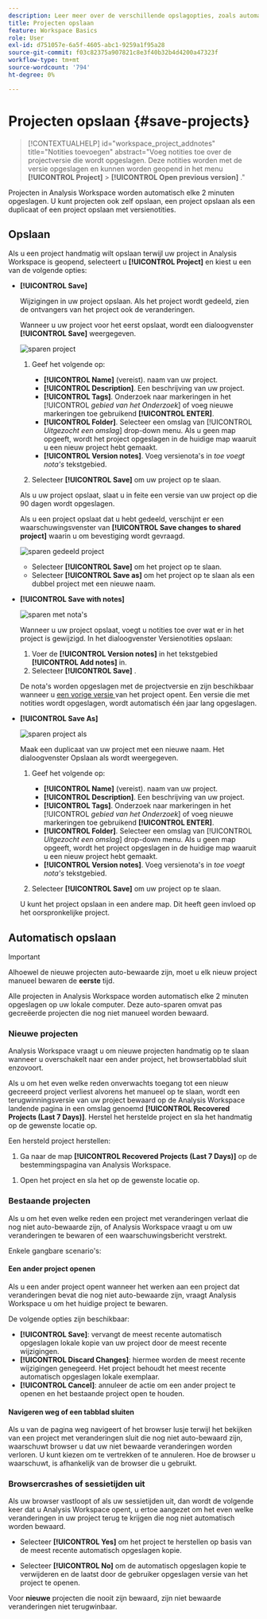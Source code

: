 ```yaml
---
description: Leer meer over de verschillende opslagopties, zoals automatisch opslaan, opslaan als, opslaan als sjabloon en eerdere versies openen.
title: Projecten opslaan
feature: Workspace Basics
role: User
exl-id: d751057e-6a5f-4605-abc1-9259a1f95a28
source-git-commit: f03c82375a907821c8e3f40b32b4d4200a47323f
workflow-type: tm+mt
source-wordcount: '794'
ht-degree: 0%

---
```


# Projecten opslaan {#save-projects}

<!-- markdownlint-disable MD034 -->

>[!CONTEXTUALHELP]
>id="workspace_project_addnotes"
>title="Notities toevoegen"
>abstract="Voeg notities toe over de projectversie die wordt opgeslagen. Deze notities worden met de versie opgeslagen en kunnen worden geopend in het menu **[!UICONTROL Project]** > **[!UICONTROL Open previous version]** ."

<!-- markdownlint-enable MD034 -->


Projecten in Analysis Workspace worden automatisch elke 2 minuten opgeslagen. U kunt projecten ook zelf opslaan, een project opslaan als een duplicaat of een project opslaan met versienotities.

## Opslaan

Als u een project handmatig wilt opslaan terwijl uw project in Analysis Workspace is geopend, selecteert u **[!UICONTROL Project]** en kiest u een van de volgende opties:

* **[!UICONTROL Save]**

  Wijzigingen in uw project opslaan. Als het project wordt gedeeld, zien de ontvangers van het project ook de veranderingen.

  Wanneer u uw project voor het eerst opslaat, wordt een dialoogvenster **[!UICONTROL Save]** weergegeven.

  ![ sparen project ](assets/save-project.png)

   1. Geef het volgende op:

      * **[!UICONTROL Name]** (vereist). naam van uw project.
      * **[!UICONTROL Description]**. Een beschrijving van uw project.
      * **[!UICONTROL Tags]**. Onderzoek naar markeringen in het [!UICONTROL *gebied van het Onderzoek*] of voeg nieuwe markeringen toe gebruikend **[!UICONTROL ENTER]**.
      * **[!UICONTROL Folder]**. Selecteer een omslag van [!UICONTROL *Uitgezocht een omslag*] drop-down menu. Als u geen map opgeeft, wordt het project opgeslagen in de huidige map waaruit u een nieuw project hebt gemaakt.
      * **[!UICONTROL Version notes]**. Voeg versienota&#39;s in *toe voegt nota&#39;s* tekstgebied.

   1. Selecteer **[!UICONTROL Save]** om uw project op te slaan.

  Als u uw project opslaat, slaat u in feite een versie van uw project op die 90 dagen wordt opgeslagen.

  Als u een project opslaat dat u hebt gedeeld, verschijnt er een waarschuwingsvenster van **[!UICONTROL Save changes to shared project]** waarin u om bevestiging wordt gevraagd.

  ![ sparen gedeeld project ](assets/save-project-shared.png)

   * Selecteer **[!UICONTROL Save]** om het project op te slaan.
   * Selecteer **[!UICONTROL Save as]** om het project op te slaan als een dubbel project met een nieuwe naam.


* **[!UICONTROL Save with notes]**

  ![ sparen met nota&#39;s ](assets/save-version-notes.png)

  Wanneer u uw project opslaat, voegt u notities toe over wat er in het project is gewijzigd. In het dialoogvenster Versienotities opslaan:

   1. Voer de **[!UICONTROL Version notes]** in het tekstgebied **[!UICONTROL Add notes]** in.
   1. Selecteer **[!UICONTROL Save]** .

  De nota&#39;s worden opgeslagen met de projectversie en zijn beschikbaar wanneer u [ een vorige versie ](open-projects.md#open-previous-version) van het project opent. Een versie die met notities wordt opgeslagen, wordt automatisch één jaar lang opgeslagen.

* **[!UICONTROL Save As]**

  ![ sparen project als ](assets/save-project-as.png)

  Maak een duplicaat van uw project met een nieuwe naam. Het dialoogvenster Opslaan als wordt weergegeven.

   1. Geef het volgende op:

      * **[!UICONTROL Name]** (vereist). naam van uw project.
      * **[!UICONTROL Description]**. Een beschrijving van uw project.
      * **[!UICONTROL Tags]**. Onderzoek naar markeringen in het [!UICONTROL *gebied van het Onderzoek*] of voeg nieuwe markeringen toe gebruikend **[!UICONTROL ENTER]**.
      * **[!UICONTROL Folder]**. Selecteer een omslag van [!UICONTROL *Uitgezocht een omslag*] drop-down menu. Als u geen map opgeeft, wordt het project opgeslagen in de huidige map waaruit u een nieuw project hebt gemaakt.
      * **[!UICONTROL Version notes]**. Voeg versienota&#39;s in *toe voegt nota&#39;s* tekstgebied.

   1. Selecteer **[!UICONTROL Save]** om uw project op te slaan.

  U kunt het project opslaan in een andere map. Dit heeft geen invloed op het oorspronkelijke project.


<!-- Cannot find this option in CJA 
| **[!UICONTROL Save as template]** | Save your project as a [custom template](https://experienceleague.adobe.com/docs/analytics/analyze/analysis-workspace/build-workspace-project/starter-projects.html) that becomes available to your organization under **[!UICONTROL Project > New]** | 
-->

## Automatisch opslaan


>[!IMPORTANT]
>
>Alhoewel de nieuwe projecten auto-bewaarde zijn, moet u elk nieuw project manueel bewaren de **eerste** tijd.
>

Alle projecten in Analysis Workspace worden automatisch elke 2 minuten opgeslagen op uw lokale computer. Deze auto-sparen omvat pas gecreëerde projecten die nog niet manueel worden bewaard.

### Nieuwe projecten

Analysis Workspace vraagt u om nieuwe projecten handmatig op te slaan wanneer u overschakelt naar een ander project, het browsertabblad sluit enzovoort.

Als u om het even welke reden onverwachts toegang tot een nieuw gecreeerd project verliest alvorens het manueel op te slaan, wordt een terugwinningsversie van uw project bewaard op de Analysis Workspace landende pagina in een omslag genoemd **[!UICONTROL Recovered Projects (Last 7 Days)]**. Herstel het herstelde project en sla het handmatig op de gewenste locatie op.

Een hersteld project herstellen:

1. Ga naar de map **[!UICONTROL Recovered Projects (Last 7 Days)]** op de bestemmingspagina van Analysis Workspace.

<!-- 
     ![The list of folders highlighting the Recovered Project folder.](assets/recovered-folder.png)
  -->

1. Open het project en sla het op de gewenste locatie op.


### Bestaande projecten

Als u om het even welke reden een project met veranderingen verlaat die nog niet auto-bewaarde zijn, of Analysis Workspace vraagt u om uw veranderingen te bewaren of een waarschuwingsbericht verstrekt.


Enkele gangbare scenario&#39;s:

#### Een ander project openen

Als u een ander project opent wanneer het werken aan een project dat veranderingen bevat die nog niet auto-bewaarde zijn, vraagt Analysis Workspace u om het huidige project te bewaren.

De volgende opties zijn beschikbaar:

* **[!UICONTROL Save]**: vervangt de meest recente automatisch opgeslagen lokale kopie van uw project door de meest recente wijzigingen.
* **[!UICONTROL Discard Changes]**: hiermee worden de meest recente wijzigingen genegeerd. Het project behoudt het meest recente automatisch opgeslagen lokale exemplaar.
* **[!UICONTROL Cancel]**: annuleer de actie om een ander project te openen en het bestaande project open te houden.

<!-- ![Click Save to save changes to a project.](assets/existing-save.png) -->

#### Navigeren weg of een tabblad sluiten

Als u van de pagina weg navigeert of het browser lusje terwijl het bekijken van een project met veranderingen sluit die nog niet auto-bewaard zijn, waarschuwt browser u dat uw niet bewaarde veranderingen worden verloren. U kunt kiezen om te vertrekken of te annuleren. Hoe de browser u waarschuwt, is afhankelijk van de browser die u gebruikt.


### Browsercrashes of sessietijden uit

Als uw browser vastloopt of als uw sessietijden uit, dan wordt de volgende keer dat u Analysis Workspace opent, u ertoe aangezet om het even welke veranderingen in uw project terug te krijgen die nog niet automatisch worden bewaard.

* Selecteer **[!UICONTROL Yes]** om het project te herstellen op basis van de meest recente automatisch opgeslagen kopie.

* Selecteer **[!UICONTROL No]** om de automatisch opgeslagen kopie te verwijderen en de laatst door de gebruiker opgeslagen versie van het project te openen.

<!--![The Project Recovery dialog box.](assets/project-recovery.png)-->



Voor **nieuwe** projecten die nooit zijn bewaard, zijn niet bewaarde veranderingen niet terugwinbaar.


<!-- Shouldn't this belong to another page?  Moved it to a new open projects page


## Open previously saved version

To open a previously saved version of a project:

1. Select **[!UICONTROL Open previous version]** from the **[!UICONTROL Project]** menu.

   ![The Previously saved project versions list and options to show All versions or Only versions with notes.](assets/open-previously-saved.png)

1. Review the list of previous versions available. You can switch between **[!UICONTROL All versions]** and **[!UICONTROL Only versions with notes]**.

   For each version, the list shows a timestamp
   [!UICONTROL Timestamp] and [!UICONTROL Editor] are shown, in addition to [!UICONTROL Notes] if they were added when the [!UICONTROL Editor] saved. Versions without notes are stored for 90 days; versions with notes are stored for 1 year.
1. Select a previous version and click **[!UICONTROL Load]**.
   The previous version then loads with a notification. The previous version does not become the current saved version of your project until you click **[!UICONTROL Save]**. If you navigate away from the loaded version, when you return, you will see the last saved version of the project.

-->
